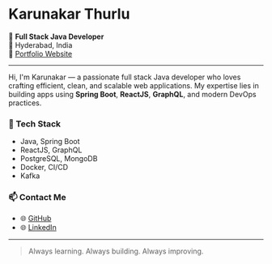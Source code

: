 # Karunakar Thurlu

🚀 **Full Stack Java Developer**  
📍 Hyderabad, India  
🔗 [Portfolio Website](https://karunakarthurlu.github.io/karun/)  

---

Hi, I'm Karunakar — a passionate full stack Java developer who loves crafting efficient, clean, and scalable web applications. My expertise lies in building apps using **Spring Boot**, **ReactJS**, **GraphQL**, and modern DevOps practices.

### 💼 Tech Stack

- Java, Spring Boot
- ReactJS, GraphQL
- PostgreSQL, MongoDB
- Docker, CI/CD
- Kafka

### 📫 Contact Me

- 🌐 [GitHub](https://github.com/karunakarthurlu)  
- 🌐 [LinkedIn](https://www.linkedin.com/in/karunakarthurlu)

---

> Always learning. Always building. Always improving.

